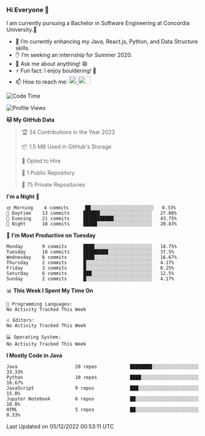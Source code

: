 ### Hi Everyone 👋
I am currently pursuing a Bachelor in Software Engineering at Concordia University.🏫

- 🌱 I’m currently enhancing my Java, React.js, Python, and Data Structure skills.
- ✋ I’m seeking an internship for Summer 2020.
- 💬 Ask me about anything! 😄
- ⚡ Fun fact: I enjoy bouldering! 🧗‍
- 📫 How to reach me: <a href="https://www.linkedin.com/in/siu-tong-ye/" target="_blank"> <img width="20px" width="32" src="https://cdn.jsdelivr.net/npm/simple-icons@v3/icons/linkedin.svg" /> </a> <a href="mailto:SiuTongYe@gmail.com" target="_blank"> <img height="20" width="32" src="https://cdn.jsdelivr.net/npm/simple-icons@v3/icons/gmail.svg" /> </a>

<!--START_SECTION:waka-->
![Code Time](http://img.shields.io/badge/Code%20Time-278%20hrs%201%20min-blue)

![Profile Views](http://img.shields.io/badge/Profile%20Views-0-blue)

**🐱 My GitHub Data** 

> 🏆 34 Contributions in the Year 2022
 > 
> 📦 1.5 MB Used in GitHub's Storage 
 > 
> 💼 Opted to Hire
 > 
> 📜 1 Public Repository 
 > 
> 🔑 75 Private Repositories  
 > 
**I'm a Night 🦉** 

```text
🌞 Morning    4 commits      ██░░░░░░░░░░░░░░░░░░░░░░░   8.33% 
🌆 Daytime    13 commits     ██████░░░░░░░░░░░░░░░░░░░   27.08% 
🌃 Evening    21 commits     ███████████░░░░░░░░░░░░░░   43.75% 
🌙 Night      10 commits     █████░░░░░░░░░░░░░░░░░░░░   20.83%

```
📅 **I'm Most Productive on Tuesday** 

```text
Monday       9 commits      ████░░░░░░░░░░░░░░░░░░░░░   18.75% 
Tuesday      18 commits     █████████░░░░░░░░░░░░░░░░   37.5% 
Wednesday    8 commits      ████░░░░░░░░░░░░░░░░░░░░░   16.67% 
Thursday     2 commits      █░░░░░░░░░░░░░░░░░░░░░░░░   4.17% 
Friday       3 commits      █░░░░░░░░░░░░░░░░░░░░░░░░   6.25% 
Saturday     6 commits      ███░░░░░░░░░░░░░░░░░░░░░░   12.5% 
Sunday       2 commits      █░░░░░░░░░░░░░░░░░░░░░░░░   4.17%

```


📊 **This Week I Spent My Time On** 

```text
💬 Programming Languages: 
No Activity Tracked This Week

🔥 Editors: 
No Activity Tracked This Week

💻 Operating System: 
No Activity Tracked This Week

```

**I Mostly Code in Java** 

```text
Java                     20 repos            ████████░░░░░░░░░░░░░░░░░   33.33% 
Python                   10 repos            ████░░░░░░░░░░░░░░░░░░░░░   16.67% 
JavaScript               9 repos             ███░░░░░░░░░░░░░░░░░░░░░░   15.0% 
Jupyter Notebook         6 repos             ██░░░░░░░░░░░░░░░░░░░░░░░   10.0% 
HTML                     5 repos             ██░░░░░░░░░░░░░░░░░░░░░░░   8.33%

```



 Last Updated on 05/12/2022 00:53:11 UTC
<!--END_SECTION:waka-->

